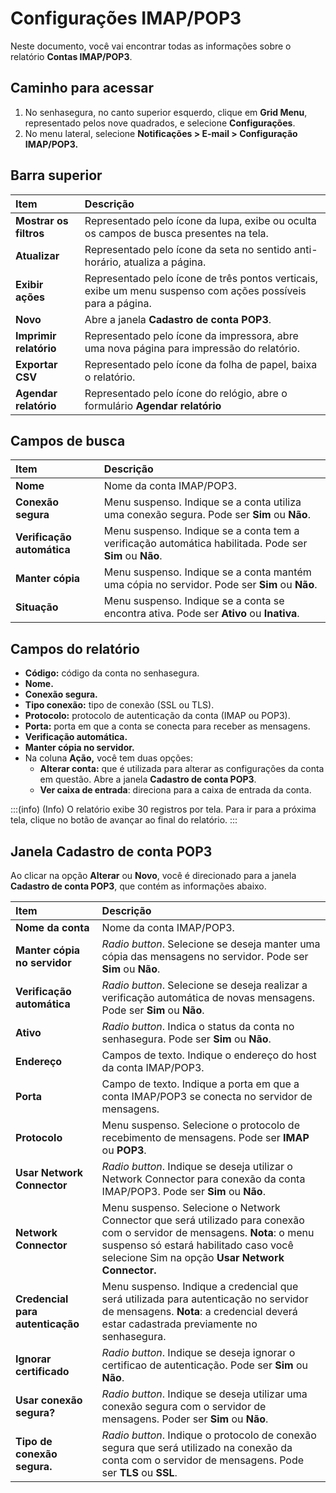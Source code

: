 # Configurações IMAP/POP3

Neste documento, você vai encontrar todas as informações sobre o relatório **Contas IMAP/POP3**.

## Caminho para acessar

1. No senhasegura, no canto superior esquerdo, clique em **Grid Menu**, representado pelos nove quadrados, e selecione **Configurações**.  
2. No menu lateral, selecione **Notificações \> E-mail \> Configuração IMAP/POP3.**

## Barra superior

| Item | Descrição |
| :---- | :---- |
| **Mostrar os filtros** | Representado pelo ícone da lupa, exibe ou oculta os campos de busca presentes na tela. |
| **Atualizar** | Representado pelo ícone da seta no sentido anti-horário, atualiza a página. |
| **Exibir ações** | Representado pelo ícone de três pontos verticais, exibe um menu suspenso com ações possíveis para a página. |
| **Novo** | Abre a janela **Cadastro de conta POP3**. |
| **Imprimir relatório** | Representado pelo ícone da impressora, abre uma nova página para impressão do relatório. |
| **Exportar CSV** | Representado pelo ícone da folha de papel, baixa o relatório. |
| **Agendar relatório** | Representado pelo ícone do relógio, abre o formulário **Agendar relatório**|

## Campos de busca

| Item | Descrição |
| :---- | :---- |
| **Nome** | Nome da conta IMAP/POP3. |
| **Conexão segura** | Menu suspenso. Indique se a conta utiliza uma conexão segura. Pode ser **Sim** ou **Não**. |
| **Verificação automática** | Menu suspenso. Indique se a conta tem a verificação automática habilitada. Pode ser **Sim** ou **Não**. |
| **Manter cópia** | Menu suspenso. Indique se a conta mantém uma cópia no servidor. Pode ser **Sim** ou **Não**. |
| **Situação** | Menu suspenso. Indique se a conta se encontra ativa. Pode ser **Ativo** ou **Inativa**. |

## Campos do relatório

* **Código:** código da conta no senhasegura.  
* **Nome.**  
* **Conexão segura.**  
* **Tipo conexão:** tipo de conexão (SSL ou TLS).  
* **Protocolo:** protocolo de autenticação da conta (IMAP ou POP3).  
* **Porta:** porta em que a conta se conecta para receber as mensagens.  
* **Verificação automática.**  
* **Manter cópia no servidor.**  
* Na coluna **Ação,** você tem duas opções:  
  * **Alterar conta:** que é utilizada para alterar as configurações da conta em questão. Abre a janela **Cadastro de conta POP3**.  
  * **Ver caixa de entrada**: direciona para a caixa de entrada da conta.


:::(info) (Info)
O relatório exibe 30 registros por tela. Para ir para a próxima tela, clique no botão de avançar ao final do relatório.
:::

## Janela Cadastro de conta POP3

Ao clicar na opção **Alterar** ou **Novo**, você é direcionado para a janela **Cadastro de conta POP3**, que contém as informações abaixo.

| Item | Descrição |
| :---- | :---- |
| **Nome da conta** | Nome da conta IMAP/POP3. |
| **Manter cópia no servidor** | *Radio button*. Selecione se deseja manter uma cópia das mensagens no servidor. Pode ser **Sim** ou **Não**. |
| **Verificação automática** | *Radio button*. Selecione se deseja realizar a verificação automática de novas mensagens. Pode ser **Sim** ou **Não**. |
| **Ativo** | *Radio button*. Indica o status da conta no senhasegura. Pode ser **Sim** ou **Não**. |
| **Endereço** | Campos de texto. Indique o endereço do host da conta IMAP/POP3. |
| **Porta** | Campo de texto. Indique a porta em que a conta IMAP/POP3 se conecta no servidor de mensagens. |
| **Protocolo** | Menu suspenso. Selecione o protocolo de recebimento de mensagens. Pode ser **IMAP** ou **POP3**. |
| **Usar Network Connector** | *Radio button*. Indique se deseja utilizar o Network Connector para conexão da conta IMAP/POP3. Pode ser **Sim** ou **Não**. |
| **Network Connector** | Menu suspenso. Selecione o Network Connector que será utilizado para conexão com o servidor de mensagens. **Nota**: o menu suspenso só estará habilitado caso você selecione Sim na opção **Usar Network Connector.** |
| **Credencial para autenticação** | Menu suspenso. Indique a credencial que será utilizada para autenticação no servidor de mensagens. **Nota**: a credencial deverá estar cadastrada previamente no senhasegura. |
| **Ignorar certificado** | *Radio button*. Indique se deseja ignorar o certificao de autenticação. Pode ser **Sim** ou **Não**. |
| **Usar conexão segura?** | *Radio button*. Indique se deseja utilizar uma conexão segura com o servidor de mensagens. Poder ser **Sim** ou **Não**. |
| **Tipo de conexão segura.** | *Radio button*. Indique o protocolo de conexão segura que será utilizado na conexão da conta com o servidor de mensagens. Pode ser **TLS** ou **SSL**. |


